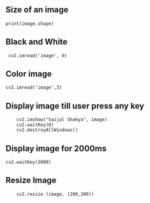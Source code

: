 ## Size of an image

```print(image.shape)```

## Black and White
``` cv2.imread('image', 0)```

## Color image
``` cv2.imread('image',3) ```

## Display image till user press any key
```
    cv2.imshow("Saijal Shakya", image)
    cv2.waitKey(0)
    cv2.destroyAllWindows()
```

## Display image for 2000ms
```cv2.waitKey(2000)```

## Resize Image
```
    cv2.resize (image, (200,200))
```
